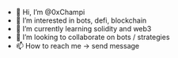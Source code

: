 - 👋 Hi, I’m @0xChampi
- 👀 I’m interested in bots, defi, blockchain
- 🌱 I’m currently learning solidity and web3
- 💞️ I’m looking to collaborate on bots / strategies
- 📫 How to reach me -> send message

<!---
0xChampi/0xChampi is a ✨ special ✨ repository because its `README.md` (this file) appears on your GitHub profile.
You can click the Preview link to take a look at your changes.
--->
